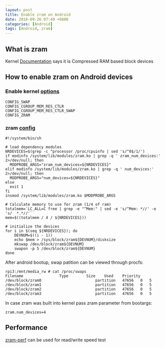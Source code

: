 ```yaml
---
layout: post
title: Enable zram on Android
date: 2018-09-26 07:49 +0800
categories: [Android]
tags: [Android, zram]
---
```


## What is zram
Kernel [Documentation](https://www.kernel.org/doc/Documentation/blockdev/zram.txt) says
it is Compressed RAM based block devices

## How to enable zram on Android devices

### Enable kernel [options](https://source.android.com/devices/tech/perf/low-ram#zram)
```
CONFIG_SWAP
CONFIG_CGROUP_MEM_RES_CTLR
CONFIG_CGROUP_MEM_RES_CTLR_SWAP
CONFIG_ZRAM
```
### zram [config](https://packages.ubuntu.com/bionic/zram-config)
```shell
#!/system/bin/sh

# load dependency modules
NRDEVICES=$(grep -c ^processor /proc/cpuinfo | sed 's/^0$/1/')
if modinfo /system/lib/modules/zram.ko | grep -q ' zram_num_devices:' 2>/dev/null; then
  MODPROBE_ARGS="zram_num_devices=${NRDEVICES}"
elif modinfo /system/lib/modules/zram.ko | grep -q ' num_devices:' 2>/dev/null; then
  MODPROBE_ARGS="num_devices=${NRDEVICES}"
else
  exit 1
fi
insmod /system/lib/modules/zram.ko $MODPROBE_ARGS

# Calculate memory to use for zram (1/4 of ram)
totalmem=`LC_ALL=C free | grep -e "^Mem:" | sed -e 's/^Mem: *//' -e 's/  *.*//'`
mem=$((totalmem / 4 / ${NRDEVICES}))

# initialize the devices
for i in $(seq ${NRDEVICES}); do
    DEVNUM=$((i - 1))
    echo $mem > /sys/block/zram${DEVNUM}/disksize
    mkswap /dev/block/zram${DEVNUM}
    swapon -p 5 /dev/block/zram${DEVNUM}
done
```

After android bootup, swap patition can be viewed through procfs:
```shell
rpi3:/mnt/media_rw # cat /proc/swaps
Filename				Type		Size	Used	Priority
/dev/block/zram0                        partition	47656	0	5
/dev/block/zram1                        partition	47656	0	5
/dev/block/zram2                        partition	47656	0	5
/dev/block/zram3                        partition	47656	0	5
```

In case zram was built into kernel pass zram parameter from bootargs:
```shell
zram.num_devices=4
```

## Performance
[zram-perf](https://android.googlesource.com/platform/system/extras/+/master/zram-perf/)
can be used for read/write speed test
